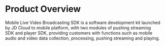 
# Product Overview

Mobile Live Video Broadcasting SDK is a software development kit launched by JD Cloud to mobile platform, with two modules of pushing streaming SDK and player SDK, providing customers with functions such as mobile audio and video data collection, processing, pushing streaming and playing.
